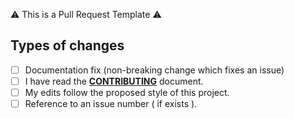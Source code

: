 :warning: This is a Pull Request Template :warning:

## Types of changes
<!--- What types of changes does your code introduce? Put an `x` in all the boxes that apply: -->
- [ ] Documentation fix (non-breaking change which fixes an issue)
- [ ] I have read the **[CONTRIBUTING](https://github.com/GVP-AI-Club/Problems-to-solve/blob/master/CONTRIBUTING.md)** document.
- [ ] My edits follow the proposed style of this project.
- [ ] Reference to an issue number ( if exists ). 